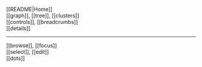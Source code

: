 [[README|Home]]  
[[graph]], [[tree]], [[clusters]]  
[[controls]], [[breadcrumbs]]  
[[details]]  

---
[[browse]], [[focus]]  
[[select]], [[edit]]  
[[dots]]  

